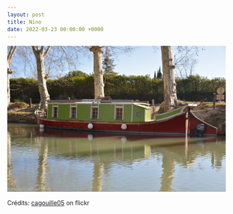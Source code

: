 ```yaml
---
layout: post
title: Nino
date: 2022-03-23 00:00:00 +0000
---
```


![Nino](/images/2022-03-23.jpg)

Crédits: [cagouille05](https://www.flickr.com/people/martagon/) on flickr
